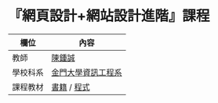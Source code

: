 # 『網頁設計+網站設計進階』課程

欄位 | 內容
-----|--------
教師 | [陳鍾誠](https://www.nqu.edu.tw/educsie/index.php?act=blog&code=list&ids=4)
學校科系 | [金門大學資訊工程系](https://www.nqu.edu.tw/educsie/index.php)
課程教材 | [書籍](book) / [程式](code)


